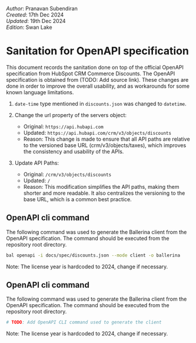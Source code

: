 _Author_:  Pranavan Subendiran \
_Created_: 17th Dec 2024 \
_Updated_: 19th Dec 2024 \
_Edition_: Swan Lake

# Sanitation for OpenAPI specification

This document records the sanitation done on top of the official OpenAPI specification from HubSpot CRM Commerce Discounts. 
The OpenAPI specification is obtained from (TODO: Add source link).
These changes are done in order to improve the overall usability, and as workarounds for some known language limitations.


1. `date-time` type mentioned in `discounts.json` was changed to `datetime`.
2. Change the url property of the servers object:

    * Original: `https://api.hubapi.com`
    * Updated: `https://api.hubapi.com/crm/v3/objects/discounts`
    * Reason: This change is made to ensure that    all API paths are relative to the versioned base URL (crm/v3/objects/taxes), which improves the consistency and usability of the APIs.

3. Update API Paths:

    * Original: `/crm/v3/objects/discounts`
    * Updated: `/`
    * Reason: This modification simplifies the API paths, making them shorter and more readable. It also centralizes the versioning to the base URL, which is a common best practice.

## OpenAPI cli command

The following command was used to generate the Ballerina client from the OpenAPI specification. The command should be executed from the repository root directory.

```bash
bal openapi -i docs/spec/discounts.json --mode client -o ballerina
```
Note: The license year is hardcoded to 2024, change if necessary.

## OpenAPI cli command

The following command was used to generate the Ballerina client from the OpenAPI specification. The command should be executed from the repository root directory.

```bash
# TODO: Add OpenAPI CLI command used to generate the client
```
Note: The license year is hardcoded to 2024, change if necessary.

